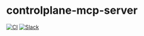 # controlplane-mcp-server
[![CI](https://github.com/upbound/controlplane-mcp-server/actions/workflows/ci.yml/badge.svg)](https://github.com/upbound/controlplane-mcp-server/actions/workflows/ci.yml)
[![Slack](https://img.shields.io/badge/slack-upbound_crossplane-purple?logo=slack)](https://crossplane.slack.com/archives/C01TRKD4623)